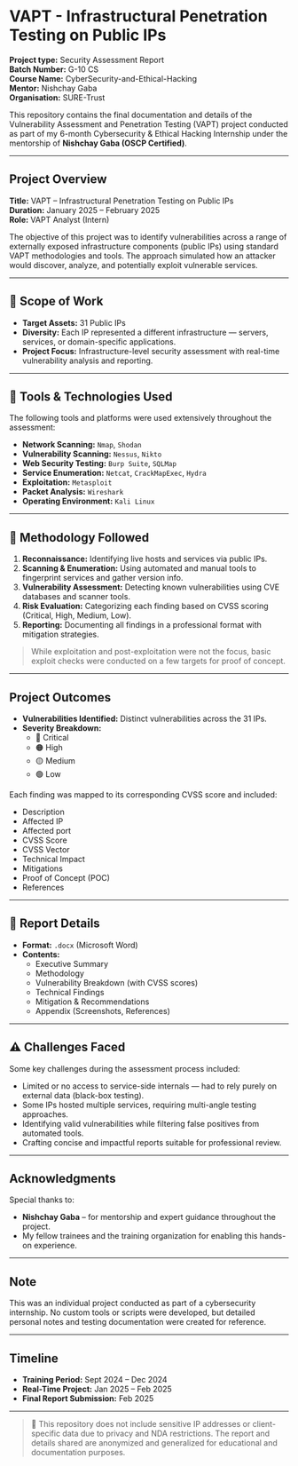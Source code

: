 # VAPT - Infrastructural Penetration Testing on Public IPs

**Project type:** Security Assessment Report  
**Batch Number:** G-10 CS  
**Course Name:** CyberSecurity-and-Ethical-Hacking  
**Mentor:** Nishchay Gaba  
**Organisation:** SURE-Trust  


This repository contains the final documentation and details of the Vulnerability Assessment and Penetration Testing (VAPT) project conducted as part of my 6-month Cybersecurity & Ethical Hacking Internship under the mentorship of **Nishchay Gaba (OSCP Certified)**.

---

## Project Overview

**Title:** VAPT – Infrastructural Penetration Testing on Public IPs  
**Duration:** January 2025 – February 2025   
**Role:** VAPT Analyst (Intern)

The objective of this project was to identify vulnerabilities across a range of externally exposed infrastructure components (public IPs) using standard VAPT methodologies and tools. The approach simulated how an attacker would discover, analyze, and potentially exploit vulnerable services.

---

## 🎯 Scope of Work

- **Target Assets:** 31 Public IPs
- **Diversity:** Each IP represented a different infrastructure — servers, services, or domain-specific applications.
- **Project Focus:** Infrastructure-level security assessment with real-time vulnerability analysis and reporting.

---

## 🔧 Tools & Technologies Used

The following tools and platforms were used extensively throughout the assessment:

- **Network Scanning:** `Nmap`, `Shodan`
- **Vulnerability Scanning:** `Nessus`, `Nikto`
- **Web Security Testing:** `Burp Suite`, `SQLMap`
- **Service Enumeration:** `Netcat`, `CrackMapExec`, `Hydra`
- **Exploitation:** `Metasploit`
- **Packet Analysis:** `Wireshark`
- **Operating Environment:** `Kali Linux`

---

## 🔄 Methodology Followed

1. **Reconnaissance:** Identifying live hosts and services via public IPs.
2. **Scanning & Enumeration:** Using automated and manual tools to fingerprint services and gather version info.
3. **Vulnerability Assessment:** Detecting known vulnerabilities using CVE databases and scanner tools.
4. **Risk Evaluation:** Categorizing each finding based on CVSS scoring (Critical, High, Medium, Low).
5. **Reporting:** Documenting all findings in a professional format with mitigation strategies.

> While exploitation and post-exploitation were not the focus, basic exploit checks were conducted on a few targets for proof of concept.

---

## Project Outcomes

- **Vulnerabilities Identified:** Distinct vulnerabilities across the 31 IPs.
- **Severity Breakdown:**
  - 🔴 Critical
  - 🟠 High
  - 🟡 Medium
  - 🟢 Low

Each finding was mapped to its corresponding CVSS score and included:
- Description
- Affected IP
- Affected port
- CVSS Score
- CVSS Vector
- Technical Impact
- Mitigations
- Proof of Concept (POC)
- References

---

## 📁 Report Details

- **Format:** `.docx` (Microsoft Word)
- **Contents:**
  - Executive Summary
  - Methodology
  - Vulnerability Breakdown (with CVSS scores)
  - Technical Findings
  - Mitigation & Recommendations
  - Appendix (Screenshots, References)

---

## ⚠️ Challenges Faced

Some key challenges during the assessment process included:

- Limited or no access to service-side internals — had to rely purely on external data (black-box testing).
- Some IPs hosted multiple services, requiring multi-angle testing approaches.
- Identifying valid vulnerabilities while filtering false positives from automated tools.
- Crafting concise and impactful reports suitable for professional review.

---

## Acknowledgments

Special thanks to:
- **Nishchay Gaba** – for mentorship and expert guidance throughout the project.
- My fellow trainees and the training organization for enabling this hands-on experience.

---

## Note

This was an individual project conducted as part of a cybersecurity internship. No custom tools or scripts were developed, but detailed personal notes and testing documentation were created for reference.

---

## Timeline

- **Training Period:** Sept 2024 – Dec 2024  
- **Real-Time Project:** Jan 2025 – Feb 2025  
- **Final Report Submission:** Feb 2025

---

> 🔐 This repository does not include sensitive IP addresses or client-specific data due to privacy and NDA restrictions. The report and details shared are anonymized and generalized for educational and documentation purposes.

